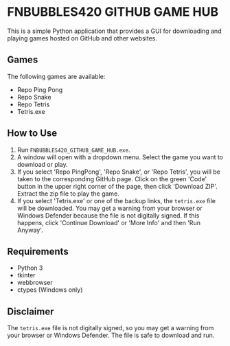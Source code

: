 # FNBUBBLES420 GITHUB GAME HUB

This is a simple Python application that provides a GUI for downloading and playing games hosted on GitHub and other websites.

## Games

The following games are available:

- Repo Ping Pong
- Repo Snake
- Repo Tetris
- Tetris.exe

## How to Use

1. Run `FNBUBBLES420_GITHUB_GAME_HUB.exe`.
2. A window will open with a dropdown menu. Select the game you want to download or play.
3. If you select 'Repo PingPong', 'Repo Snake', or 'Repo Tetris', you will be taken to the corresponding GitHub page. Click on the green 'Code' button in the upper right corner of the page, then click 'Download ZIP'. Extract the zip file to play the game.
4. If you select 'Tetris.exe' or one of the backup links, the `tetris.exe` file will be downloaded. You may get a warning from your browser or Windows Defender because the file is not digitally signed. If this happens, click 'Continue Download' or 'More Info' and then 'Run Anyway'.

## Requirements

- Python 3
- tkinter
- webbrowser
- ctypes (Windows only)

## Disclaimer

The `tetris.exe` file is not digitally signed, so you may get a warning from your browser or Windows Defender. The file is safe to download and run.
